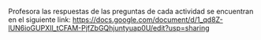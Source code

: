 Profesora las respuestas de las preguntas de cada actividad se encuentran en el siguiente link: https://docs.google.com/document/d/1_qd8Z-lUN6ioGUPXIl_tCFAM-PjfZbGQhjuntyuap0U/edit?usp=sharing
